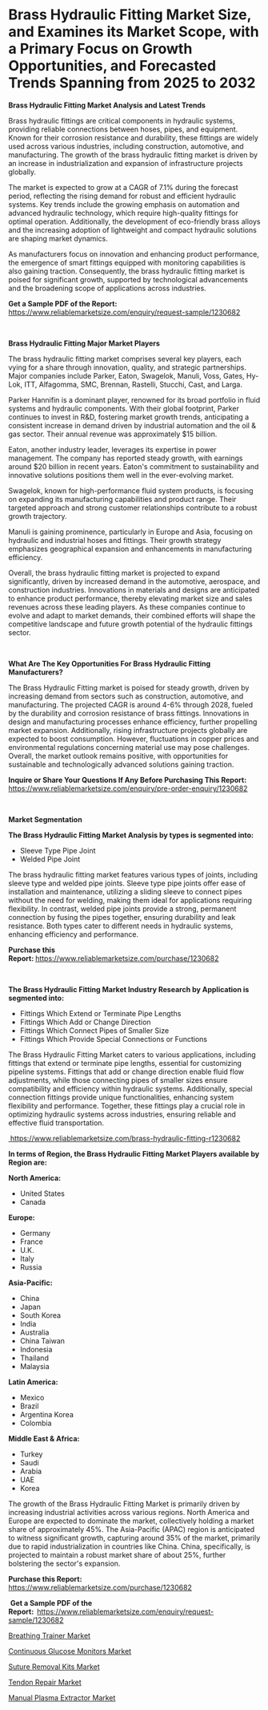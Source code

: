 <p><h1>Brass Hydraulic Fitting Market Size, and Examines its Market Scope, with a Primary Focus on Growth Opportunities, and Forecasted Trends Spanning from 2025 to 2032</h1></p><p><strong>Brass Hydraulic Fitting Market Analysis and Latest Trends</strong></p>
<p><p>Brass hydraulic fittings are critical components in hydraulic systems, providing reliable connections between hoses, pipes, and equipment. Known for their corrosion resistance and durability, these fittings are widely used across various industries, including construction, automotive, and manufacturing. The growth of the brass hydraulic fitting market is driven by an increase in industrialization and expansion of infrastructure projects globally. </p><p>The market is expected to grow at a CAGR of 7.1% during the forecast period, reflecting the rising demand for robust and efficient hydraulic systems. Key trends include the growing emphasis on automation and advanced hydraulic technology, which require high-quality fittings for optimal operation. Additionally, the development of eco-friendly brass alloys and the increasing adoption of lightweight and compact hydraulic solutions are shaping market dynamics. </p><p>As manufacturers focus on innovation and enhancing product performance, the emergence of smart fittings equipped with monitoring capabilities is also gaining traction. Consequently, the brass hydraulic fitting market is poised for significant growth, supported by technological advancements and the broadening scope of applications across industries.</p></p>
<p><strong>Get a Sample PDF of the Report:&nbsp;</strong> <a href="https://www.reliablemarketsize.com/enquiry/request-sample/1230682?utm_campaign=1943&utm_medium=2&utm_source=Github&utm_content=ia&utm_term=09042025&utm_id=brass-hydraulic-fitting">https://www.reliablemarketsize.com/enquiry/request-sample/1230682</a></p>
<p>&nbsp;</p>
<p><strong>Brass Hydraulic Fitting Major Market Players</strong></p>
<p><p>The brass hydraulic fitting market comprises several key players, each vying for a share through innovation, quality, and strategic partnerships. Major companies include Parker, Eaton, Swagelok, Manuli, Voss, Gates, Hy-Lok, ITT, Alfagomma, SMC, Brennan, Rastelli, Stucchi, Cast, and Larga.</p><p>Parker Hannifin is a dominant player, renowned for its broad portfolio in fluid systems and hydraulic components. With their global footprint, Parker continues to invest in R&D, fostering market growth trends, anticipating a consistent increase in demand driven by industrial automation and the oil & gas sector. Their annual revenue was approximately $15 billion.</p><p>Eaton, another industry leader, leverages its expertise in power management. The company has reported steady growth, with earnings around $20 billion in recent years. Eaton's commitment to sustainability and innovative solutions positions them well in the ever-evolving market.</p><p>Swagelok, known for high-performance fluid system products, is focusing on expanding its manufacturing capabilities and product range. Their targeted approach and strong customer relationships contribute to a robust growth trajectory.</p><p>Manuli is gaining prominence, particularly in Europe and Asia, focusing on hydraulic and industrial hoses and fittings. Their growth strategy emphasizes geographical expansion and enhancements in manufacturing efficiency.</p><p>Overall, the brass hydraulic fitting market is projected to expand significantly, driven by increased demand in the automotive, aerospace, and construction industries. Innovations in materials and designs are anticipated to enhance product performance, thereby elevating market size and sales revenues across these leading players. As these companies continue to evolve and adapt to market demands, their combined efforts will shape the competitive landscape and future growth potential of the hydraulic fittings sector.</p></p>
<p>&nbsp;</p>
<p><strong>What Are The Key Opportunities For Brass Hydraulic Fitting Manufacturers?</strong></p>
<p><p>The Brass Hydraulic Fitting market is poised for steady growth, driven by increasing demand from sectors such as construction, automotive, and manufacturing. The projected CAGR is around 4-6% through 2028, fueled by the durability and corrosion resistance of brass fittings. Innovations in design and manufacturing processes enhance efficiency, further propelling market expansion. Additionally, rising infrastructure projects globally are expected to boost consumption. However, fluctuations in copper prices and environmental regulations concerning material use may pose challenges. Overall, the market outlook remains positive, with opportunities for sustainable and technologically advanced solutions gaining traction.</p></p>
<p><strong>Inquire or Share Your Questions If Any Before Purchasing This Report:</strong> <a href="https://www.reliablemarketsize.com/enquiry/pre-order-enquiry/1230682?utm_campaign=1943&utm_medium=2&utm_source=Github&utm_content=ia&utm_term=09042025&utm_id=brass-hydraulic-fitting">https://www.reliablemarketsize.com/enquiry/pre-order-enquiry/1230682</a></p>
<p>&nbsp;</p>
<p><strong>Market Segmentation</strong></p>
<p><strong>The Brass Hydraulic Fitting Market Analysis by types is segmented into:</strong></p>
<p><ul><li>Sleeve Type Pipe Joint</li><li>Welded Pipe Joint</li></ul></p>
<p><p>The brass hydraulic fitting market features various types of joints, including sleeve type and welded pipe joints. Sleeve type pipe joints offer ease of installation and maintenance, utilizing a sliding sleeve to connect pipes without the need for welding, making them ideal for applications requiring flexibility. In contrast, welded pipe joints provide a strong, permanent connection by fusing the pipes together, ensuring durability and leak resistance. Both types cater to different needs in hydraulic systems, enhancing efficiency and performance.</p></p>
<p><strong>Purchase this Report:&nbsp;</strong><a href="https://www.reliablemarketsize.com/purchase/1230682?utm_campaign=1943&utm_medium=2&utm_source=Github&utm_content=ia&utm_term=09042025&utm_id=brass-hydraulic-fitting">https://www.reliablemarketsize.com/purchase/1230682</a></p>
<p>&nbsp;</p>
<p><strong>The Brass Hydraulic Fitting Market Industry Research by Application is segmented into:</strong></p>
<p><ul><li>Fittings Which Extend or Terminate Pipe Lengths</li><li>Fittings Which Add or Change Direction</li><li>Fittings Which Connect Pipes of Smaller Size</li><li>Fittings Which Provide Special Connections or Functions</li></ul></p>
<p><p>The Brass Hydraulic Fitting Market caters to various applications, including fittings that extend or terminate pipe lengths, essential for customizing pipeline systems. Fittings that add or change direction enable fluid flow adjustments, while those connecting pipes of smaller sizes ensure compatibility and efficiency within hydraulic systems. Additionally, special connection fittings provide unique functionalities, enhancing system flexibility and performance. Together, these fittings play a crucial role in optimizing hydraulic systems across industries, ensuring reliable and effective fluid transportation.</p></p>
<p><a href="https://www.reliablemarketsize.com/brass-hydraulic-fitting-r1230682?utm_campaign=1943&utm_medium=2&utm_source=Github&utm_content=ia&utm_term=09042025&utm_id=brass-hydraulic-fitting">&nbsp;https://www.reliablemarketsize.com/brass-hydraulic-fitting-r1230682</a></p>
<p><strong>In terms of Region, the Brass Hydraulic Fitting Market Players available by Region are:</strong></p>
<p>
    <p> <strong> North America: </strong>
        <ul>
            <li>United States</li>
            <li>Canada</li>
        </ul>
        </p> 
    <p> <strong> Europe: </strong>
        <ul>
            <li>Germany</li>
            <li>France</li>
            <li>U.K.</li>
            <li>Italy</li>
            <li>Russia</li>
        </ul>
        </p> 
    <p> <strong> Asia-Pacific: </strong>
        <ul>
            <li>China</li>
            <li>Japan</li>
            <li>South Korea</li>
            <li>India</li>
            <li>Australia</li>
            <li>China Taiwan</li>
            <li>Indonesia</li>
            <li>Thailand</li>
            <li>Malaysia</li>
        </ul>
        </p> 
    <p> <strong> Latin America: </strong>
        <ul>
            <li>Mexico</li>
            <li>Brazil</li>
            <li>Argentina Korea</li>
            <li>Colombia</li>
        </ul>
        </p> 
    <p> <strong> Middle East & Africa: </strong>
        <ul>
            <li>Turkey</li>
            <li>Saudi</li>
            <li>Arabia</li>
            <li>UAE</li>
            <li>Korea</li>
        </ul>
    </p>
    </p>
<p><p>The growth of the Brass Hydraulic Fitting Market is primarily driven by increasing industrial activities across various regions. North America and Europe are expected to dominate the market, collectively holding a market share of approximately 45%. The Asia-Pacific (APAC) region is anticipated to witness significant growth, capturing around 35% of the market, primarily due to rapid industrialization in countries like China. China, specifically, is projected to maintain a robust market share of about 25%, further bolstering the sector's expansion.</p></p>
<p><strong>Purchase this Report: </strong><a href="https://www.reliablemarketsize.com/purchase/1230682?utm_campaign=1943&utm_medium=2&utm_source=Github&utm_content=ia&utm_term=09042025&utm_id=brass-hydraulic-fitting">https://www.reliablemarketsize.com/purchase/1230682</a></p>
<p>&nbsp;<strong>Get a Sample PDF of the Report:&nbsp;&nbsp;</strong><a href="https://www.reliablemarketsize.com/enquiry/request-sample/1230682?utm_campaign=1943&utm_medium=2&utm_source=Github&utm_content=ia&utm_term=09042025&utm_id=brass-hydraulic-fitting">https://www.reliablemarketsize.com/enquiry/request-sample/1230682</a></p>
<p><strong></strong></p>
<p><p><a href="https://www.linkedin.com/pulse/insightful-breathing-trainer-market-report-swot-analysis-identifying-hobte?utm_campaign=1943&utm_medium=2&utm_source=Github&utm_content=ia&utm_term=09042025&utm_id=brass-hydraulic-fitting">Breathing Trainer Market</a></p><p><a href="https://www.linkedin.com/pulse/impressive-global-continuous-glucose-monitors-market-size-set-jfucf?utm_campaign=1943&utm_medium=2&utm_source=Github&utm_content=ia&utm_term=09042025&utm_id=brass-hydraulic-fitting">Continuous Glucose Monitors Market</a></p><p><a href="https://www.linkedin.com/pulse/projected-market-expansion-suture-removal-kits-62-cagr-from-2025-ja1ge?utm_campaign=1943&utm_medium=2&utm_source=Github&utm_content=ia&utm_term=09042025&utm_id=brass-hydraulic-fitting">Suture Removal Kits Market</a></p><p><a href="https://www.linkedin.com/pulse/recent-analysis-tendon-repair-market-trends-share-sales-growth-vdwme?utm_campaign=1943&utm_medium=2&utm_source=Github&utm_content=ia&utm_term=09042025&utm_id=brass-hydraulic-fitting">Tendon Repair Market</a></p><p><a href="https://www.linkedin.com/pulse/in-depth-manual-plasma-extractor-market-review-business-m1imf?utm_campaign=1943&utm_medium=2&utm_source=Github&utm_content=ia&utm_term=09042025&utm_id=brass-hydraulic-fitting">Manual Plasma Extractor Market</a></p></p>